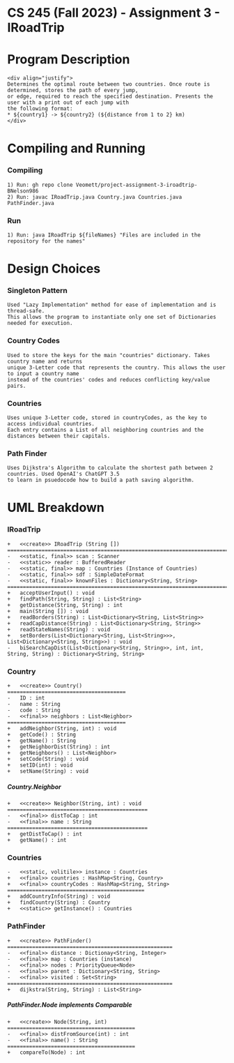 # CS 245 (Fall 2023) - Assignment 3 - IRoadTrip

#   Program Description
    <div align="justify">
    Determines the optimal route between two countries. Once route is determined, stores the path of every jump, 
    or edge, required to reach the specified destination. Presents the user with a print out of each jump with
    the following format:
    * ${country1} -> ${country2} (${distance from 1 to 2} km)
    </div>
#   Compiling and Running

###  Compiling

    1) Run: gh repo clone Veomett/project-assignment-3-iroadtrip-BNelson986
    2) Run: javac IRoadTrip.java Country.java Countries.java PathFinder.java

###  Run
    1) Run: java IRoadTrip ${fileNames} "Files are included in the repository for the names"
    

#   Design Choices

###  Singleton Pattern
    
    Used "Lazy Implementation" method for ease of implementation and is thread-safe. 
    This allows the program to instantiate only one set of Dictionaries needed for execution.

### Country Codes
    
    Used to store the keys for the main "countries" dictionary. Takes country name and returns 
    unique 3-Letter code that represents the country. This allows the user to input a country name
    instead of the countries' codes and reduces conflicting key/value pairs.

### Countries

    Uses unique 3-Letter code, stored in countryCodes, as the key to access individual countries.
    Each entry contains a List of all neighboring countries and the distances between their capitals.

### Path Finder
    
    Uses Dijkstra's Algorithm to calculate the shortest path between 2 countries. Used OpenAI's ChatGPT 3.5
    to learn in psuedocode how to build a path saving algorithm.

#   UML Breakdown

###  IRoadTrip
    +   <<create>> IRoadTrip (String [])
    =============================================================================================================
    -   <<static, final>> scan : Scanner
    -   <<static>> reader : BufferedReader
    -   <<static, final>> map : Countries (Instance of Countries)
    -   <<static, final>> sdf : SimpleDateFormat
    -   <<static, final>> knownFiles : Dictionary<String, String>
    =============================================================================================================
    +   acceptUserInput() : void
    +   findPath(String, String) : List<String>
    +   getDistance(String, String) : int
    +   main(String []) : void
    +   readBorders(String) : List<Dictionary<String, List<String>>
    +   readCapDistance(String) : List<Dictionary<String, String>>
    +   readStateNames(String) : void
    +   setBorders(List<Dictionary<String, List<String>>>, List<Dictionary<String, String>>) : void
    -   biSearchCapDist(List<Dictionary<String, String>>, int, int, String, String) : Dictionary<String, String>

###  Country
    +   <<create>> Country()
    ======================================
    -   ID : int
    -   name : String
    -   code : String
    -   <<final>> neighbors : List<Neighbor>    
    ======================================
    +   addNeighbor(String, int) : void
    +   getCode() : String
    +   getName() : String
    +   getNeighborDist(String) : int
    +   getNeighbors() : List<Neighbor>
    +   setCode(String) : void
    +   setID(int) : void
    +   setName(String) : void

##### Country.Neighbor
    +   <<create>> Neighbor(String, int) : void
    =============================================
    -   <<final>> distToCap : int
    -   <<final>> name : String
    =============================================
    +   getDistToCap() : int
    +   getName() : int

###  Countries
    -   <<static, volitile>> instance : Countries
    +   <<final>> countries : HashMap<String, Country>
    +   <<final>> countryCodes : HashMap<String, String>
    ============================================
    +   addCountryInfo(String) : void
    +   findCountry(String) : Country
    +   <<static>> getInstance() : Countries
    
###  PathFinder
    +   <<create>> PathFinder()
    =====================================================
    -   <<final>> distance : Dictionay<String, Integer>
    -   <<final>> map : Countries (instance)
    -   <<final>> nodes : PriorityQueue<Node>
    -   <<final>> parent : Dictionary<String, String>
    -   <<final>> visited : Set<String>
    =====================================================
    +   dijkstra(String, String) : List<String>

##### PathFinder.Node implements Comparable<Node>
    +   <<create>> Node(String, int)
    =========================================
    -   <<final>> distFromSource(int) : int
    -   <<final>> name() : String
    =========================================
    +   compareTo(Node) : int
    